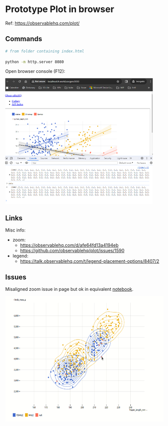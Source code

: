 # Prototype Plot in browser

Ref: <https://observablehq.com/plot/>

## Commands

```sh
# from folder containing index.html

python -m http.server 8080
```

Open browser console (F12):

<img src="img/snapshot.png" height="400" alt="missing">

## Links

Misc info:

+ zoom:
  + <https://observablehq.com/d/afe64fd13a4194eb>
  + <https://github.com/observablehq/plot/issues/1590>
+ legend:
  + <https://talk.observablehq.com/t/legend-placement-options/8407/2>

## Issues

Misaligned zoom issue in page but ok in equivalent [notebook](https://observablehq.com/d/98fa0c34fb79cfae).

<img src="img/misaligned-zoom.gif" height="400" alt="missing">
